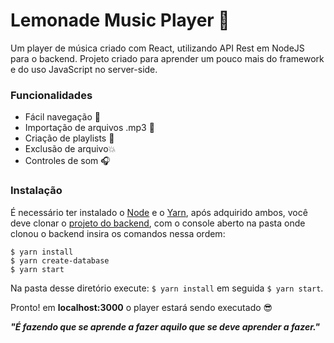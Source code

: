 # Lemonade Music Player :lemon:

Um player de música criado com React, utilizando API Rest em NodeJS para o backend. Projeto criado para aprender um pouco mais do framework e do uso JavaScript no server-side.

###  Funcionalidades

- Fácil navegação :rocket:
-  Importação de arquivos .mp3 :musical_note:
- Criação de playlists :bookmark_tabs:
- Exclusão de arquivo:collision:
- Controles de som :headphones:

###  Instalação

É necessário ter instalado o [Node] e o [Yarn], após adquirido ambos, você deve clonar o [projeto do backend], com o console aberto na pasta onde clonou o backend insira os comandos nessa ordem:

    $ yarn install 
    $ yarn create-database
    $ yarn start

Na pasta desse diretório execute:
`$ yarn install` em seguida `$ yarn start`.

Pronto! em **localhost:3000** o player estará sendo executado :sunglasses:

***"É fazendo que se aprende a fazer aquilo que se deve aprender a fazer."***

[Node]: <https://nodejs.org/>
[Yarn]: <https://yarnpkg.com/>
[projeto do backend]: <https://github.com/Lemon42/lemonade-music-player-backend>